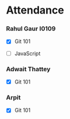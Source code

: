 # Attendance


### Rahul Gaur I0109
- [X] Git 101
- [ ] JavaScript


### Adwait Thattey
- [X] Git 101

### Arpit
- [X] Git 101
